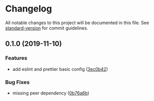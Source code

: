 # Changelog

All notable changes to this project will be documented in this file. See [standard-version](https://github.com/conventional-changelog/standard-version) for commit guidelines.

## 0.1.0 (2019-11-10)


### Features

* add eslint and prettier basic config ([3ec0b42](https://github.com/CodarMe/stylelint/commit/3ec0b42adb0244212a8632bad6460986c157354b))


### Bug Fixes

* missing peer dependency ([0b76a6b](https://github.com/CodarMe/stylelint/commit/0b76a6b75b0aa3136ab658245b709a7bf934725b))
